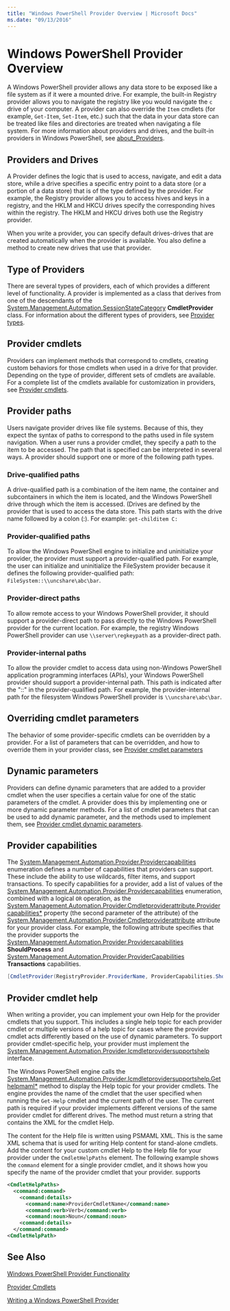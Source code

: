 ```yaml
---
title: "Windows PowerShell Provider Overview | Microsoft Docs"
ms.date: "09/13/2016"
---
```

# Windows PowerShell Provider Overview

A Windows PowerShell provider allows any data store to be exposed like a file system as if it were a mounted drive. For example, the built-in Registry provider allows you to navigate the registry like you would navigate the `c` drive of your computer. A provider can also override the `Item` cmdlets (for example, `Get-Item`, `Set-Item`, etc.) such that the data in your data store can be treated like files and directories are treated when navigating a file system. For more information about providers and drives, and the built-in providers in  Windows PowerShell, see [about_Providers](/powershell/module/microsoft.powershell.core/about/about_providers).

## Providers and Drives

A Provider defines the logic that is used to access, navigate, and edit a data store, while a drive specifies a specific entry point to a data store (or a portion of a data store) that is of the type defined by the provider. For example, the Registry provider allows you to access hives and keys in a registry, and the HKLM and HKCU drives specify the corresponding hives within the registry. The HKLM and HKCU drives both use the Registry provider.

When you write a provider, you can specify default drives-drives that are created automatically when the provider is available. You also define a method to create new drives that use that provider.

## Type of Providers

There are several types of providers, each of which provides a different level of functionality. A provider is implemented as a class that derives from one of the descendants of the [System.Management.Automation.SessionStateCategory](/dotnet/api/system.management.automation.sessionstatecategory?view=pscore-6.2.0) **CmdletProvider** class. For information about the different types of providers, see [Provider types](./provider-types.md).

## Provider cmdlets

Providers can implement methods that correspond to cmdlets, creating custom behaviors for those cmdlets when used in a drive for that provider. Depending on the type of provider, different sets of cmdlets are available. For a complete list of the cmdlets available for customization in providers, see [Provider cmdlets](./provider-cmdlets.md).

## Provider paths

Users navigate provider drives like file systems. Because of this, they expect the syntax of paths to correspond to the paths used in file system navigation. When a user runs a provider cmdlet, they specify a path to the item to be accessed. The path that is specified can be interpreted in several ways. A provider should support one or more of the following path types.

### Drive-qualified paths

A drive-qualified path is a combination of the item name, the container and subcontainers in which the item is located, and the Windows PowerShell drive through which the item is accessed. (Drives are defined by the provider that is used to access the data store. This path starts with the drive name followed by a colon (:). For example: `get-childitem C:`

### Provider-qualified paths

To allow the Windows PowerShell engine to initialize and uninitialize your provider, the provider must support a provider-qualified path. For example, the user can initialize and uninitialize the FileSystem provider because it defines the following provider-qualified path: `FileSystem::\\uncshare\abc\bar`.

### Provider-direct paths

To allow remote access to your Windows PowerShell provider, it should support a provider-direct path to pass directly to the Windows PowerShell provider for the current location. For example, the registry Windows PowerShell provider can use `\\server\regkeypath` as a provider-direct path.

### Provider-internal paths

To allow the provider cmdlet to access data using non-Windows PowerShell application programming interfaces (APIs), your Windows PowerShell provider should support a provider-internal path. This path is indicated after the "::" in the provider-qualified path. For example, the provider-internal path for the filesystem Windows PowerShell provider is `\\uncshare\abc\bar`.

## Overriding cmdlet parameters

The behavior of some provider-specific cmdlets can be overridden by a provider. For a list of parameters that can be overridden, and how to override them in your provider class, see [Provider cmdlet parameters](./provider-cmdlet-parameters.md)

## Dynamic parameters

Providers can define dynamic parameters that are added to a provider cmdlet when the user specifies a certain value for one of the static parameters of the cmdlet. A provider does this by implementing one or more dynamic parameter methods. For a list of cmdlet parameters that can be used to add dynamic parameter, and the methods used to implement them, see [Provider cmdlet dynamic parameters](./provider-cmdlet-dynamic-parameters.md).

## Provider capabilities

The [System.Management.Automation.Provider.Providercapabilities](/dotnet/api/System.Management.Automation.Provider.ProviderCapabilities) enumeration  defines a number of capabilities that providers can support. These include the ability to use wildcards, filter items, and support transactions. To specify capabilities for a provider, add a list of values of the  [System.Management.Automation.Provider.Providercapabilities](/dotnet/api/System.Management.Automation.Provider.ProviderCapabilities) enumeration, combined with a logical `OR` operation, as the [System.Management.Automation.Provider.Cmdletproviderattribute.Providercapabilities*](/dotnet/api/System.Management.Automation.Provider.CmdletProviderAttribute.ProviderCapabilities) property (the second parameter of the attribute) of the [System.Management.Automation.Provider.Cmdletproviderattribute](/dotnet/api/System.Management.Automation.Provider.CmdletProviderAttribute) attribute for your provider class. For example, the following attribute specifies that the provider supports the [System.Management.Automation.Provider.Providercapabilities](/dotnet/api/System.Management.Automation.Provider.ProviderCapabilities?view=pscore-6.2.0) **ShouldProcess** and [System.Management.Automation.Provider.ProviderCapabilities](/dotnet/api/System.Management.Automation.Provider.ProviderCapabilities?view=pscore-6.2.0) **Transactions** capabilities.

```csharp
[CmdletProvider(RegistryProvider.ProviderName, ProviderCapabilities.ShouldProcess | ProviderCapabilities.Transactions)]

```

## Provider cmdlet help

When writing a provider, you can implement your own Help for the provider cmdlets that you support. This includes a single help topic for each provider cmdlet or multiple versions of a help topic for cases where the provider cmdlet acts differently based on the use of dynamic parameters. To support provider cmdlet-specific help, your provider must implement the [System.Management.Automation.Provider.Icmdletprovidersupportshelp](/dotnet/api/System.Management.Automation.Provider.ICmdletProviderSupportsHelp) interface.

The Windows PowerShell engine calls the [System.Management.Automation.Provider.Icmdletprovidersupportshelp.Gethelpmaml*](/dotnet/api/System.Management.Automation.Provider.ICmdletProviderSupportsHelp.GetHelpMaml) method to display the Help topic for your provider cmdlets. The engine provides the name of the cmdlet that the user specified when running the `Get-Help` cmdlet and the current path of the user. The current path is required if your provider implements different versions of the same provider cmdlet for different drives. The method must return a string that contains the XML for the cmdlet Help.

The content for the Help file is written using PSMAML XML. This is the same XML schema that is used for writing Help content for stand-alone cmdlets. Add the content for your custom cmdlet Help to the Help file for your provider under the `CmdletHelpPaths` element. The following example shows the `command` element for a single provider cmdlet, and it shows how you specify the name of the provider cmdlet that your provider. supports

```xml
<CmdletHelpPaths>
  <command:command>
    <command:details>
      <command:name>ProviderCmdletName</command:name>
      <command:verb>Verb</command:verb>
      <command:noun>Noun</command:noun>
    <command:details>
  </command:command>
<CmdletHelpPath>
```

## See Also

[Windows PowerShell Provider Functionality](./provider-types.md)

[Provider Cmdlets](./provider-cmdlets.md)

[Writing a Windows PowerShell Provider](./writing-a-windows-powershell-provider.md)
